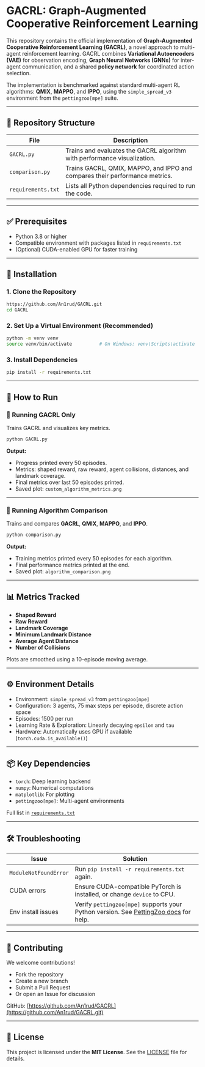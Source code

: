 
# GACRL: Graph-Augmented Cooperative Reinforcement Learning

This repository contains the official implementation of **Graph-Augmented Cooperative Reinforcement Learning (GACRL)**, a novel approach to multi-agent reinforcement learning. GACRL combines **Variational Autoencoders (VAE)** for observation encoding, **Graph Neural Networks (GNNs)** for inter-agent communication, and a shared **policy network** for coordinated action selection.

The implementation is benchmarked against standard multi-agent RL algorithms: **QMIX**, **MAPPO**, and **IPPO**, using the `simple_spread_v3` environment from the `pettingzoo[mpe]` suite.

---

## 📁 Repository Structure

| File | Description |
|------|-------------|
| `GACRL.py` | Trains and evaluates the GACRL algorithm with performance visualization. |
| `comparison.py` | Trains GACRL, QMIX, MAPPO, and IPPO and compares their performance metrics. |
| `requirements.txt` | Lists all Python dependencies required to run the code. |

---

## ✅ Prerequisites

- Python 3.8 or higher  
- Compatible environment with packages listed in `requirements.txt`  
- (Optional) CUDA-enabled GPU for faster training

---

## 🔧 Installation

### 1. Clone the Repository

```bash
https://github.com/An1rud/GACRL.git
cd GACRL
````

### 2. Set Up a Virtual Environment (Recommended)

```bash
python -m venv venv
source venv/bin/activate          # On Windows: venv\Scripts\activate
```

### 3. Install Dependencies

```bash
pip install -r requirements.txt
```

---

## 🚀 How to Run

### 🔹 Running GACRL Only

Trains GACRL and visualizes key metrics.

```bash
python GACRL.py
```

**Output:**

* Progress printed every 50 episodes.
* Metrics: shaped reward, raw reward, agent collisions, distances, and landmark coverage.
* Final metrics over last 50 episodes printed.
* Saved plot: `custom_algorithm_metrics.png`

---

### 🔹 Running Algorithm Comparison

Trains and compares **GACRL**, **QMIX**, **MAPPO**, and **IPPO**.

```bash
python comparison.py
```

**Output:**

* Training metrics printed every 50 episodes for each algorithm.
* Final performance metrics printed at the end.
* Saved plot: `algorithm_comparison.png`

---

## 📊 Metrics Tracked

* **Shaped Reward**
* **Raw Reward**
* **Landmark Coverage**
* **Minimum Landmark Distance**
* **Average Agent Distance**
* **Number of Collisions**

Plots are smoothed using a 10-episode moving average.

---

## ⚙️ Environment Details

* Environment: `simple_spread_v3` from `pettingzoo[mpe]`
* Configuration: 3 agents, 75 max steps per episode, discrete action space
* Episodes: 1500 per run
* Learning Rate & Exploration: Linearly decaying `epsilon` and `tau`
* Hardware: Automatically uses GPU if available (`torch.cuda.is_available()`)

---

## 📦 Key Dependencies

* `torch`: Deep learning backend
* `numpy`: Numerical computations
* `matplotlib`: For plotting
* `pettingzoo[mpe]`: Multi-agent environments

Full list in [`requirements.txt`](./requirements.txt)

---

## 🛠 Troubleshooting

| Issue                 | Solution                                                                                                           |
| --------------------- | ------------------------------------------------------------------------------------------------------------------ |
| `ModuleNotFoundError` | Run `pip install -r requirements.txt` again.                                                                       |
| CUDA errors           | Ensure CUDA-compatible PyTorch is installed, or change `device` to CPU.                                            |
| Env install issues    | Verify `pettingzoo[mpe]` supports your Python version. See [PettingZoo docs](https://www.pettingzoo.ml/) for help. |

---

## 🤝 Contributing

We welcome contributions!

* Fork the repository
* Create a new branch
* Submit a Pull Request
* Or open an Issue for discussion

GitHub: [https://github.com/An1rud/GACRL](https://github.com/An1rud/GACRL.git)

---

## 📄 License

This project is licensed under the **MIT License**.
See the [LICENSE](./LICENSE) file for details.
